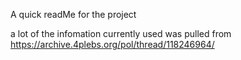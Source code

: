 A quick readMe for the project

a lot of the infomation currently used was pulled from https://archive.4plebs.org/pol/thread/118246964/
